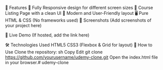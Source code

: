 🔹 Features
🎨 Fully Responsive design for different screen sizes
📌 Course Listing Page with a clean UI
🎯 Modern and User-Friendly layout
🖥️ Pure HTML & CSS (No frameworks used)
📸 Screenshots
(Add screenshots of your project here)

🚀 Live Demo
(If hosted, add the link here)

🛠️ Technologies Used
HTML5
CSS3 (Flexbox & Grid for layout)
📌 How to Use
Clone the repository:
sh
Copy
Edit
git clone https://github.com/yourusername/udemy-clone.git
Open the index.html file in your browser.# udemy-clone
